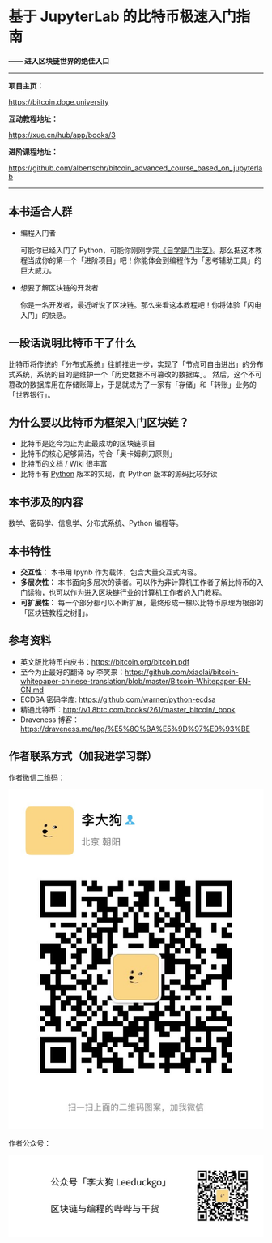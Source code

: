 # 基于 JupyterLab 的比特币极速入门指南
**—— 进入区块链世界的绝佳入口**

---

**项目主页：**

https://bitcoin.doge.university

**互动教程地址：**

https://xue.cn/hub/app/books/3

**进阶课程地址：**

https://github.com/albertschr/bitcoin_advanced_course_based_on_jupyterlab

---

## 本书适合人群

- 编程入门者

  可能你已经入门了 Python，可能你刚刚学完[《自学是门手艺》](https://github.com/selfteaching/the-craft-of-selfteaching)。那么把这本教程当成你的第一个「进阶项目」吧！你能体会到编程作为「思考辅助工具」的巨大威力。

- 想要了解区块链的开发者

  你是一名开发者，最近听说了区块链。那么来看这本教程吧！你将体验「闪电入门」的快感。

## 一段话说明比特币干了什么

比特币将传统的「分布式系统」往前推进一步，实现了「节点可自由进出」的分布式系统，系统的目的是维护一个「历史数据不可篡改的数据库」。
然后，这个不可篡改的数据库用在存储账簿上，于是就成为了一家有「存储」和「转账」业务的「世界银行」。

## 为什么要以比特币为框架入门区块链？

- 比特币是迄今为止为止最成功的区块链项目
- 比特币的核心足够简洁，符合「奥卡姆剃刀原则」
- 比特币的文档 / Wiki 很丰富
- 比特币有 [Python](https://github.com/petertodd/python-bitcoinlib) 版本的实现，而 Python 版本的源码比较好读

## 本书涉及的内容

数学、密码学、信息学、分布式系统、Python 编程等。

## 本书特性

- **交互性：** 本书用 Ipynb 作为载体，包含大量交互式内容。
- **多层次性：** 本书面向多层次的读者。可以作为非计算机工作者了解比特币的入门读物，也可以作为进入区块链行业的计算机工作者的入门教程。
- **可扩展性：** 每一个部分都可以不断扩展，最终形成一棵以比特币原理为根部的「区块链教程之树🌲」。

## 参考资料

- 英文版比特币白皮书：https://bitcoin.org/bitcoin.pdf
- 至今为止最好的翻译 by 李笑来：https://github.com/xiaolai/bitcoin-whitepaper-chinese-translation/blob/master/Bitcoin-Whitepaper-EN-CN.md
- ECDSA 密码学库: https://github.com/warner/python-ecdsa
- 精通比特币：http://v1.8btc.com/books/261/master_bitcoin/_book
- Draveness 博客：https://draveness.me/tag/%E5%8C%BA%E5%9D%97%E9%93%BE

## 作者联系方式（加我进学习群）

作者微信二维码：

![qr_code](pics/qr_code.jpg)

作者公众号：

![大狗哔哔](pics/大狗哔哔.jpeg)

